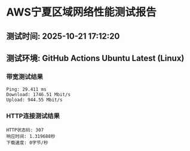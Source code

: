 # AWS宁夏区域网络性能测试报告
## 测试时间: 2025-10-21 17:12:20
## 测试环境: GitHub Actions Ubuntu Latest (Linux)

### 带宽测试结果
```
Ping: 29.411 ms
Download: 1746.51 Mbit/s
Upload: 944.55 Mbit/s
```

### HTTP连接测试结果
```
HTTP状态码: 307
响应时间: 1.319688秒
下载速度: 0字节/秒
```

